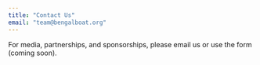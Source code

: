 ```yaml
---
title: "Contact Us"
email: "team@bengalboat.org"
---
```


For media, partnerships, and sponsorships, please email us or use the form (coming soon).
